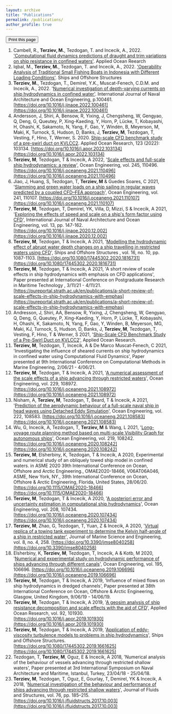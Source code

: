 ```yaml
---
layout: archive
title: "Publications"
permalink: /publications/
author_profile: true
---
```

<div class="text-right">
<input type="button" value="Print this page" onClick="window.print()">
</div>

1.  Cambell, R., **Terziev, M.**, Tezdogan, T. and Incecik, A., 2022. ['Computational fluid dynamics predictions of draught and trim variations on ship resistance in confined waters'](/publication/trim-draft-changes-2022). Applied Ocean Reearch
2.  Iqbal, M., **Terziev, M.**, Tezdogan, T. and Incecik, A., 2022. ['Operability Analysis of Traditional Small Fishing Boats in Indonesia with Different Loading Conditions'](/publication/operability-assessment-small-fishing-boats). Ships and Offshore Structures
3.  **Terziev, M.**, Tezdogan, T., Demirel, Y.K., Muscat-Fenech, C.D.M. and Incecik, A., 2022. '[Numerical investigation of depth-varying currents on ship hydrodynamics in confined water'](/publication/2022-sheared-currents). International Journal of Naval Architecture and Ocean Engineering, p.100461. [https://doi.org/10.1016/j.ijnaoe.2022.100461](https://doi.org/10.1016/j.ijnaoe.2022.100461)
4.  Andersson, J, Shiri, A, Bensow, R, Yixing, J, Chengsheng, W, Gengyao, Q, Deng, G, Queutey, P, Xing-Kaeding, Y, Horn, P, Lücke, T, Kobayashi, H, Ohashi, K, Sakamoto, N, Yang, F, Gao, Y, Windén, B, Meyerson, M, Maki, K, Turnock, S, Hudson, D, Banks, J, **Terziev, M**, Tezdogan, T, Vesting, F, Hino, T, Werner, S. 2020. [Ship-scale CFD benchmark study of a pre-swirl duct on KVLCC2](/publication/Pre-Swirl-duct-paper). Applied Ocean Research,  123 (2022): 103134. [https://doi.org/10.1016/j.apor.2022.103134](https://doi.org/10.1016/j.apor.2022.103134)
5.  **Terziev, M**, Tezdogan, T & Incecik, A 2022, '[Scale effects and full-scale ship hydrodynamics: a review](/publication/review-paper-scale-effects)', Ocean Engineering, vol. 245, 110496. [https://doi.org/10.1016/j.oceaneng.2021.110496](https://doi.org/10.1016/j.oceaneng.2021.110496)
6. Jiao, J, Huang, S, Tezdogan, T, **Terziev, M** & Guedes Soares, C 2021, '[Slamming and green water loads on a ship sailing in regular waves predicted by a coupled CFD–FEA approach](/publication/CFD-FEA-jiao)', Ocean Engineering, vol. 241, 110107. [https://doi.org/10.1016/j.oceaneng.2021.110107](https://doi.org/10.1016/j.oceaneng.2021.110107)
7. **Terziev, M**, Tezdogan, T, Demirel, YK, Villa, D, Mizzi, S & Incecik, A 2021, '[Exploring the effects of speed and scale on a ship's form factor using CFD](/publication/2021-venture-scale-effects)', International Journal of Naval Architecture and Ocean Engineering, vol. 13, pp. 147-162. [https://doi.org/10.1016/j.ijnaoe.2020.12.002](https://doi.org/10.1016/j.ijnaoe.2020.12.002)
8. **Terziev, M**, Tezdogan, T & Incecik, A 2021, '[Modelling the hydrodynamic effect of abrupt water depth changes on a ship travelling in restricted waters using CFD](/publication/abrupt-water-depth-changes)', Ships and Offshore Structures , vol. 16, no. 10, pp. 1087-1103. [https://doi.org/10.1080/17445302.2020.1816731](https://doi.org/10.1080/17445302.2020.1816731)
9. **Terziev, M**, Tezdogan, T & Incecik, A 2021, 'A short review of scale effects in ship hydrodynamics with emphasis on CFD applications', Paper presented at International Conference on Postgraduate Research in Maritime Technology , 3/11/21 - 4/11/21. [https://pureportal.strath.ac.uk/en/publications/a-short-review-of-scale-effects-in-ship-hydrodynamics-with-emphas](https://pureportal.strath.ac.uk/en/publications/a-short-review-of-scale-effects-in-ship-hydrodynamics-with-emphas)
10. Andresson, J, Shiri, AA, Bensow, R, Yixing, J, Chengsheng, W, Gengyao, Q, Deng, G, Queutey, P, Xing-Kaeding, Y, Horn, P, Lücke, T, Kobayashi, H, Ohashi, K, Sakamoto, N, Yang, F, Gao, Y, Winden, B, Meyerson, MG, Maki, KJ, Turnock, S, Hudson, D, Banks, J, **Terziev, M**, Tezdogan, T, Vesting, F, Hino, T & Werner, S 2021, '[Ship-Scale CFD Benchmark Study of a Pre-Swirl Duct on KVLCC2](/publication/Pre-Swirl-duct-paper)', Applied Ocean Research.
12. **Terziev, M**, Tezdogan, T, Incecik, A & De Marco Muscat-Fenech, C 2021, 'Investigating the influence of sheared currents on ship hydrodynamics in confined water using Computational Fluid Dynamics', Paper presented at 9th International Conference on Computational Methods in Marine Engineering, 2/06/21 - 4/06/21.
13. **Terziev, M**, Tezdogan, T & Incecik, A 2021, '[A numerical assessment of the scale effects of a ship advancing through restricted waters](/publication/shallow-water-scale-effects)', Ocean Engineering, vol. 229, 108972. [https://doi.org/10.1016/j.oceaneng.2021.108972](https://doi.org/10.1016/j.oceaneng.2021.108972)
14. Nisham, A, **Terziev, M**, Tezdogan, T, Beard, T & Incecik, A 2021, '[Prediction of the aerodynamic behaviour of a full-scale naval ship in head waves using Detached Eddy Simulation](/publication/2021-aerohydrodynamics-full-scale)', Ocean Engineering, vol. 222, 108583. [https://doi.org/10.1016/j.oceaneng.2021.108583](https://doi.org/10.1016/j.oceaneng.2021.108583)
15. Wu, G, Incecik, A, Tezdogan, T, **Terziev, M** & Wang, L 2021, '[Long-voyage route planning method based on multi-scale Visibility Graph for autonomous ships](/publication/2021-visibility-graph)', Ocean Engineering, vol. 219, 108242. [https://doi.org/10.1016/j.oceaneng.2020.108242](https://doi.org/10.1016/j.oceaneng.2020.108242)
16. **Terziev, M**, Elsherbiny, K, Tezdogan, T & Incecik, A 2020, Experimental and numerical study of an obliquely towed ship model in confined waters. in ASME 2020 39th International Conference on Ocean, Offshore and Arctic Engineering., OMAE2020-18466, V06AT06A046, ASME, New York, NY., 39th International Conference on Ocean, Offshore & Arctic Engineering, Florida, United States, 28/06/20. [https://doi.org/10.1115/OMAE2020-18466](https://doi.org/10.1115/OMAE2020-18466)
17. **Terziev, M**, Tezdogan, T & Incecik, A 2020, '[A posteriori error and uncertainty estimation in computational ship hydrodynamics](/publication/2020-aposteriori-paper)', Ocean Engineering, vol. 208, 107434. [https://doi.org/10.1016/j.oceaneng.2020.107434](https://doi.org/10.1016/j.oceaneng.2020.107434)
18. **Terziev, M**, Zhao, G, Tezdogan, T, Yuan, Z & Incecik, A 2020, '[Virtual replica of a towing tank experiment to determine the Kelvin half-angle of a ship in restricted water](/publication/2020-gallilean-invariant)', Journal of Marine Science and Engineering, vol. 8, no. 4, 258. [https://doi.org/10.3390/jmse8040258](https://doi.org/10.3390/jmse8040258)
19. Elsherbiny, K, **Terziev, M**, Tezdogan, T, Incecik, A & Kotb, M 2020, '[Numerical and experimental study on hydrodynamic performance of ships advancing through different canals](/publication/2020-diff-canals-wkh)', Ocean Engineering, vol. 195, 106696. [https://doi.org/10.1016/j.oceaneng.2019.106696](https://doi.org/10.1016/j.oceaneng.2019.106696)
20. **Terziev, M**, Tezdogan, T & Incecik, A 2019, 'Influence of mixed flows on ship hydrodynamics in dredged channels', Paper presented at 38th International Conference on Ocean, Offshore & Arctic Engineering, Glasgow, United Kingdom, 9/06/19 - 14/06/19.
21. **Terziev, M**, Tezdogan, T & Incecik, A 2019, '[A geosim analysis of ship resistance decomposition and scale effects with the aid of CFD](/publication/2019-geosim-analysis)', Applied Ocean Research, vol. 92, 101930. [https://doi.org/10.1016/j.apor.2019.101930](https://doi.org/10.1016/j.apor.2019.101930)
22. **Terziev, M**, Tezdogan, T & Incecik, A 2019, '[Application of eddy-viscosity turbulence models to problems in ship hydrodynamics](/publication/2019-eddy-visc)', Ships and Offshore Structures. [https://doi.org/10.1080/17445302.2019.1661625](https://doi.org/10.1080/17445302.2019.1661625)
23. Tezdogan, T, **Terziev, M**, Oguz, E & Incecik, A 2018, 'Numerical analysis of the behaviour of vessels advancing through restricted shallow waters', Paper presented at 3rd International Symposium on Naval Architecture and Maritime, Istanbul, Turkey, 23/04/18 - 25/04/18.
24. **Terziev, M**, Tezdogan, T, Oguz, E, Gourlay, T, Demirel, YK & Incecik, A 2018, '[Numerical investigation of the behaviour and performance of ships advancing through restricted shallow waters](/publication/2018-dredged-channels-paper)', Journal of Fluids and Structures, vol. 76, pp. 185–215. [https://doi.org/10.1016/j.jfluidstructs.2017.10.003](https://doi.org/10.1016/j.jfluidstructs.2017.10.003)


